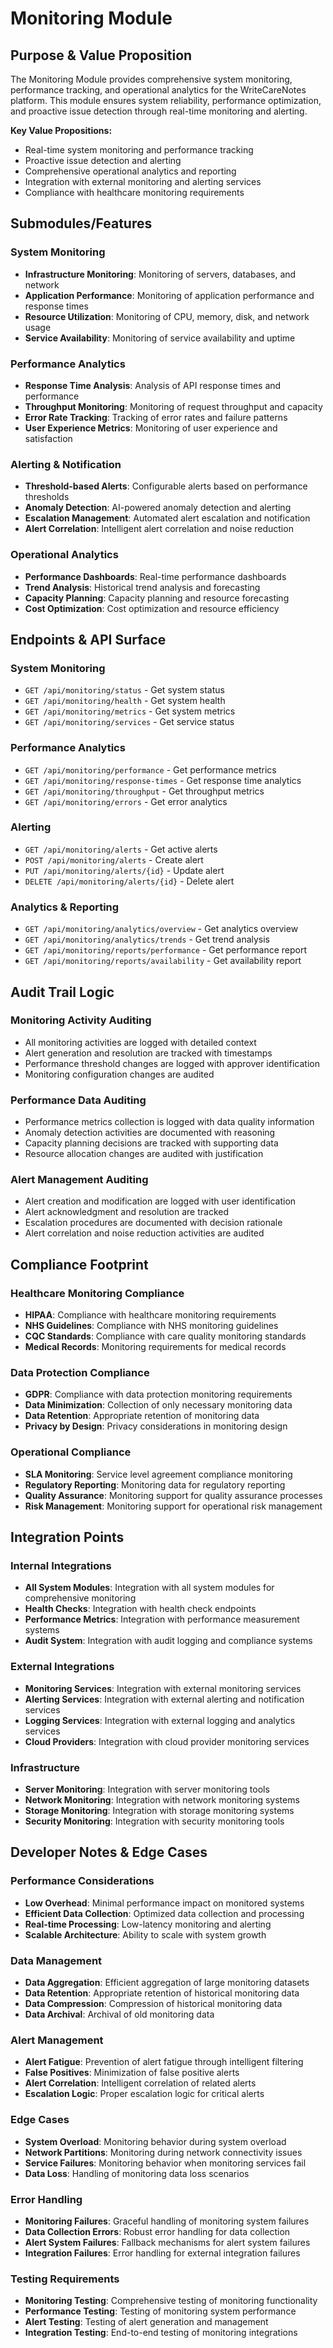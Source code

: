 # Monitoring Module

## Purpose & Value Proposition

The Monitoring Module provides comprehensive system monitoring, performance tracking, and operational analytics for the WriteCareNotes platform. This module ensures system reliability, performance optimization, and proactive issue detection through real-time monitoring and alerting.

**Key Value Propositions:**
- Real-time system monitoring and performance tracking
- Proactive issue detection and alerting
- Comprehensive operational analytics and reporting
- Integration with external monitoring and alerting services
- Compliance with healthcare monitoring requirements

## Submodules/Features

### System Monitoring
- **Infrastructure Monitoring**: Monitoring of servers, databases, and network
- **Application Performance**: Monitoring of application performance and response times
- **Resource Utilization**: Monitoring of CPU, memory, disk, and network usage
- **Service Availability**: Monitoring of service availability and uptime

### Performance Analytics
- **Response Time Analysis**: Analysis of API response times and performance
- **Throughput Monitoring**: Monitoring of request throughput and capacity
- **Error Rate Tracking**: Tracking of error rates and failure patterns
- **User Experience Metrics**: Monitoring of user experience and satisfaction

### Alerting & Notification
- **Threshold-based Alerts**: Configurable alerts based on performance thresholds
- **Anomaly Detection**: AI-powered anomaly detection and alerting
- **Escalation Management**: Automated alert escalation and notification
- **Alert Correlation**: Intelligent alert correlation and noise reduction

### Operational Analytics
- **Performance Dashboards**: Real-time performance dashboards
- **Trend Analysis**: Historical trend analysis and forecasting
- **Capacity Planning**: Capacity planning and resource forecasting
- **Cost Optimization**: Cost optimization and resource efficiency

## Endpoints & API Surface

### System Monitoring
- `GET /api/monitoring/status` - Get system status
- `GET /api/monitoring/health` - Get system health
- `GET /api/monitoring/metrics` - Get system metrics
- `GET /api/monitoring/services` - Get service status

### Performance Analytics
- `GET /api/monitoring/performance` - Get performance metrics
- `GET /api/monitoring/response-times` - Get response time analytics
- `GET /api/monitoring/throughput` - Get throughput metrics
- `GET /api/monitoring/errors` - Get error analytics

### Alerting
- `GET /api/monitoring/alerts` - Get active alerts
- `POST /api/monitoring/alerts` - Create alert
- `PUT /api/monitoring/alerts/{id}` - Update alert
- `DELETE /api/monitoring/alerts/{id}` - Delete alert

### Analytics & Reporting
- `GET /api/monitoring/analytics/overview` - Get analytics overview
- `GET /api/monitoring/analytics/trends` - Get trend analysis
- `GET /api/monitoring/reports/performance` - Get performance report
- `GET /api/monitoring/reports/availability` - Get availability report

## Audit Trail Logic

### Monitoring Activity Auditing
- All monitoring activities are logged with detailed context
- Alert generation and resolution are tracked with timestamps
- Performance threshold changes are logged with approver identification
- Monitoring configuration changes are audited

### Performance Data Auditing
- Performance metrics collection is logged with data quality information
- Anomaly detection activities are documented with reasoning
- Capacity planning decisions are tracked with supporting data
- Resource allocation changes are audited with justification

### Alert Management Auditing
- Alert creation and modification are logged with user identification
- Alert acknowledgment and resolution are tracked
- Escalation procedures are documented with decision rationale
- Alert correlation and noise reduction activities are audited

## Compliance Footprint

### Healthcare Monitoring Compliance
- **HIPAA**: Compliance with healthcare monitoring requirements
- **NHS Guidelines**: Compliance with NHS monitoring guidelines
- **CQC Standards**: Compliance with care quality monitoring standards
- **Medical Records**: Monitoring requirements for medical records

### Data Protection Compliance
- **GDPR**: Compliance with data protection monitoring requirements
- **Data Minimization**: Collection of only necessary monitoring data
- **Data Retention**: Appropriate retention of monitoring data
- **Privacy by Design**: Privacy considerations in monitoring design

### Operational Compliance
- **SLA Monitoring**: Service level agreement compliance monitoring
- **Regulatory Reporting**: Monitoring data for regulatory reporting
- **Quality Assurance**: Monitoring support for quality assurance processes
- **Risk Management**: Monitoring support for operational risk management

## Integration Points

### Internal Integrations
- **All System Modules**: Integration with all system modules for comprehensive monitoring
- **Health Checks**: Integration with health check endpoints
- **Performance Metrics**: Integration with performance measurement systems
- **Audit System**: Integration with audit logging and compliance systems

### External Integrations
- **Monitoring Services**: Integration with external monitoring services
- **Alerting Services**: Integration with external alerting and notification services
- **Logging Services**: Integration with external logging and analytics services
- **Cloud Providers**: Integration with cloud provider monitoring services

### Infrastructure
- **Server Monitoring**: Integration with server monitoring tools
- **Network Monitoring**: Integration with network monitoring systems
- **Storage Monitoring**: Integration with storage monitoring systems
- **Security Monitoring**: Integration with security monitoring tools

## Developer Notes & Edge Cases

### Performance Considerations
- **Low Overhead**: Minimal performance impact on monitored systems
- **Efficient Data Collection**: Optimized data collection and processing
- **Real-time Processing**: Low-latency monitoring and alerting
- **Scalable Architecture**: Ability to scale with system growth

### Data Management
- **Data Aggregation**: Efficient aggregation of large monitoring datasets
- **Data Retention**: Appropriate retention of historical monitoring data
- **Data Compression**: Compression of historical monitoring data
- **Data Archival**: Archival of old monitoring data

### Alert Management
- **Alert Fatigue**: Prevention of alert fatigue through intelligent filtering
- **False Positives**: Minimization of false positive alerts
- **Alert Correlation**: Intelligent correlation of related alerts
- **Escalation Logic**: Proper escalation logic for critical alerts

### Edge Cases
- **System Overload**: Monitoring behavior during system overload
- **Network Partitions**: Monitoring during network connectivity issues
- **Service Failures**: Monitoring behavior when monitoring services fail
- **Data Loss**: Handling of monitoring data loss scenarios

### Error Handling
- **Monitoring Failures**: Graceful handling of monitoring system failures
- **Data Collection Errors**: Robust error handling for data collection
- **Alert System Failures**: Fallback mechanisms for alert system failures
- **Integration Failures**: Error handling for external integration failures

### Testing Requirements
- **Monitoring Testing**: Comprehensive testing of monitoring functionality
- **Performance Testing**: Testing of monitoring system performance
- **Alert Testing**: Testing of alert generation and management
- **Integration Testing**: End-to-end testing of monitoring integrations